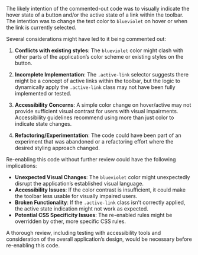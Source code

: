 The likely intention of the commented-out code was to visually indicate the hover state of a button and/or the active state of a link within the toolbar. The intention was to change the text color to `blueviolet` on hover or when the link is currently selected.

Several considerations might have led to it being commented out:

1.  **Conflicts with existing styles**: The `blueviolet` color might clash with other parts of the application’s color scheme or existing styles on the button.

2.  **Incomplete Implementation**: The `.active-link` selector suggests there might be a concept of active links within the toolbar, but the logic to dynamically apply the `.active-link` class may not have been fully implemented or tested.

3.  **Accessibility Concerns**:  A simple color change on hover/active may not provide sufficient visual contrast for users with visual impairments.  Accessibility guidelines recommend using more than just color to indicate state changes.

4.  **Refactoring/Experimentation**: The code could have been part of an experiment that was abandoned or a refactoring effort where the desired styling approach changed.

Re-enabling this code without further review could have the following implications:

*   **Unexpected Visual Changes**: The `blueviolet` color might unexpectedly disrupt the application’s established visual language.
*   **Accessibility Issues**: If the color contrast is insufficient, it could make the toolbar less usable for visually impaired users.
*   **Broken Functionality**: If the `.active-link` class isn’t correctly applied, the active state indication might not work as expected.
*   **Potential CSS Specificity Issues**:  The re-enabled rules might be overridden by other, more specific CSS rules.

A thorough review, including testing with accessibility tools and consideration of the overall application’s design, would be necessary before re-enabling this code.